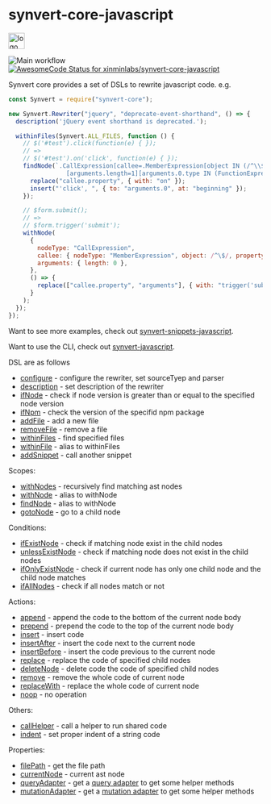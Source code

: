  # synvert-core-javascript

<img src="https://synvert.net/img/logo_96.png" alt="logo" width="32" height="32" />

![Main workflow](https://github.com/xinminlabs/synvert-core-javascript/actions/workflows/main.yml/badge.svg)
[![AwesomeCode Status for xinminlabs/synvert-core-javascript](https://awesomecode.io/projects/24366d99-29b2-407f-a7b8-9773e59f8cd0/status)](https://awesomecode.io/repos/xinminlabs/synvert-core-javascript)

Synvert core provides a set of DSLs to rewrite javascript code. e.g.

```javascript
const Synvert = require("synvert-core");

new Synvert.Rewriter("jquery", "deprecate-event-shorthand", () => {
  description('jQuery event shorthand is deprecated.');

  withinFiles(Synvert.ALL_FILES, function () {
    // $('#test').click(function(e) { });
    // =>
    // $('#test').on('click', function(e) { });
    findNode(`.CallExpression[callee=.MemberExpression[object IN (/^\\$/ /^jQuery/)][property=click]]
                [arguments.length=1][arguments.0.type IN (FunctionExpression ArrowFunctionExpression)]`, () => {
      replace("callee.property", { with: "on" });
      insert("'click', ", { to: "arguments.0", at: "beginning" });
    });

    // $form.submit();
    // =>
    // $form.trigger('submit');
    withNode(
      {
        nodeType: "CallExpression",
        callee: { nodeType: "MemberExpression", object: /^\$/, property: 'submit' },
        arguments: { length: 0 },
      },
      () => {
        replace(["callee.property", "arguments"], { with: "trigger('submit')" });
      }
    );
  });
});
```

Want to see more examples, check out [synvert-snippets-javascript](https://github.com/xinminlabs/synvert-snippets-javascript).

Want to use the CLI, check out [synvert-javascript](https://github.com/xinminlabs/synvert-javascript).

DSL are as follows

* [configure](./Rewriter.html#configure) - configure the rewriter, set sourceTyep and parser
* [description](./Rewriter.html#description) - set description of the rewriter
* [ifNode](./Rewriter.html#ifNode) - check if node version is greater than or equal to the specified node version
* [ifNpm](./Rewriter.html#ifNpm) - check the version of the specifid npm package
* [addFile](./Rewriter.html#addFile) - add a new file
* [removeFile](./Rewriter.html#removeFile) - remove a file
* [withinFiles](./Rewriter.html#withinFiles) - find specified files
* [withinFile](./Rewriter.html#withinFile) - alias to withinFiles
* [addSnippet](./Rewriter.html#addSnippet) - call another snippet

Scopes:

* [withNodes](./Instance.html#withNodes) - recursively find matching ast nodes
* [withNode](./Instance.html#withNode) - alias to withNode
* [findNode](./Instance.html#findNode) - alias to withNode
* [gotoNode](./Instance.html#gotoNode) - go to a child node

Conditions:

* [ifExistNode](./Instance.html#ifExistNode) - check if matching node exist in the child nodes
* [unlessExistNode](./Instance.html#unlessExistNode) - check if matching node does not exist in the child nodes
* [ifOnlyExistNode](./Instance.html#ifOnlyExistNode) - check if current node has only one child node and the child node matches
* [ifAllNodes](./Instance.html#ifAlNodes) - check if all nodes match or not

Actions:

* [append](./Instance.html#append) - append the code to the bottom of the current node body
* [prepend](./Instance.html#prepend) - prepend the code to the top of the current node body
* [insert](./Instance.html#insert) - insert code
* [insertAfter](./Instance.html#insertAfter) - insert the code next to the current node
* [insertBefore](./Instance.html#insertBefore) - insert the code previous to the current node
* [replace](./Instance.html#replace) - replace the code of specified child nodes
* [deleteNode](./Instance#deleteNode) - delete code the code of specified child nodes
* [remove](./Instance.html#remove) - remove the whole code of current node
* [replaceWith](./Instance.html#replaceWith) - replace the whole code of current node
* [noop](./Instance.html#noop) - no operation

Others:

* [callHelper](./Instance.html#callHelper) - call a helper to run shared code
* [indent](./Instance#indent) - set proper indent of a string code

Properties:
* [filePath](./Instance.html#filePath) - get the file path
* [currentNode](./Instance.html#currentNode) - current ast node
* [queryAdapter](./Instance.html#queryAdapter) - get a [query adapter](https://github.com/xinminlabs/node-query-javascript/blob/main/src/adapter.ts) to get some helper methods
* [mutationAdapter](./Instance.html#mutationAdapter) - get a [mutation adapter](https://github.com/xinminlabs/node-mutation-javascript/blob/main/src/adapter.ts) to get some helper methods